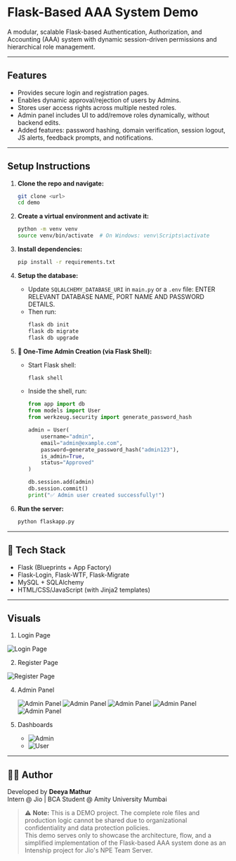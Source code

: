 # Flask-Based AAA System Demo

A modular, scalable Flask-based Authentication, Authorization, and Accounting (AAA) system with dynamic session-driven permissions and hierarchical role management.

---

## Features

- Provides secure login and registration pages.
- Enables dynamic approval/rejection of users by Admins.
- Stores user access rights across multiple nested roles.
- Admin panel includes UI to add/remove roles dynamically, without backend edits.
- Added features: password hashing, domain verification, session logout, JS alerts, feedback prompts, and notifications.

---

## Setup Instructions

1. **Clone the repo and navigate:**
   ```bash
   git clone <url>
   cd demo
   ```

2. **Create a virtual environment and activate it:**
   ```bash
   python -m venv venv
   source venv/bin/activate  # On Windows: venv\Scripts\activate
   ```

3. **Install dependencies:**
   ```bash
   pip install -r requirements.txt
   ```

4. **Setup the database:**

   - Update `SQLALCHEMY_DATABASE_URI` in `main.py` or a `.env` file: ENTER RELEVANT DATABASE NAME, PORT NAME AND PASSWORD DETAILS.
   - Then run:
     ```bash
     flask db init
     flask db migrate
     flask db upgrade
     ```

5. **👤 One-Time Admin Creation (via Flask Shell):**

   - Start Flask shell:
     ```bash
     flask shell
     ```

   - Inside the shell, run:
     ```python
     from app import db
     from models import User
     from werkzeug.security import generate_password_hash

     admin = User(
         username="admin",
         email="admin@example.com",
         password=generate_password_hash("admin123"),
         is_admin=True,
         status="Approved"
     )

     db.session.add(admin)
     db.session.commit()
     print("✅ Admin user created successfully!")
     ```
6. **Run the server:**
   ```bash
   python flaskapp.py
   ```
---

## 🧰 Tech Stack

- Flask (Blueprints + App Factory)
- Flask-Login, Flask-WTF, Flask-Migrate
- MySQL + SQLAlchemy
- HTML/CSS/JavaScript (with Jinja2 templates)

---

## Visuals

1. Login Page

![Login Page](visuals/login.png)

2. Register Page
   
![Register Page](visuals/register.png)

4. Admin Panel
   
   ![Admin Panel](visuals/AdminPanel(1).png)
   ![Admin Panel](visuals/AdminPanel(2).png)
   ![Admin Panel](visuals/AdminPanel(3).png)
   ![Admin Panel](visuals/AdminPanel(5).png)
   ![Admin Panel](visuals/AdminPanel_Dark.png)

8. Dashboards

   -  ![Admin](visuals/dashboard(admin).png)
   -  ![User](visuals/Dashboard(user).png)

---

## 👨‍💻 Author

Developed by **Deeya Mathur**  
Intern @ Jio | BCA Student @ Amity University Mumbai

> ⚠️ **Note:** This is a DEMO project. The complete role files and production logic cannot be shared due to organizational confidentiality and data protection policies.  
This demo serves only to showcase the architecture, flow, and a simplified implementation of the Flask-based AAA system done as an Intenship project for Jio's NPE Team Server. 
